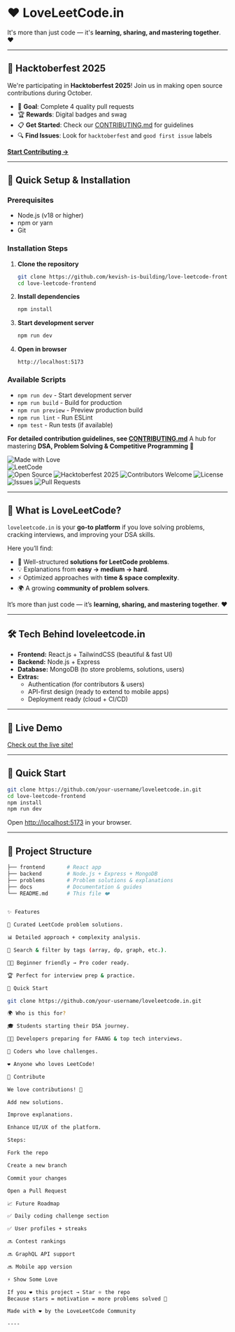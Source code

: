 # ❤️ LoveLeetCode.in  
It's more than just code — it's **learning, sharing, and mastering together**. ❤️  

---

## 🎃 Hacktoberfest 2025

We're participating in **Hacktoberfest 2025**! Join us in making open source contributions during October.

- 🎯 **Goal**: Complete 4 quality pull requests
- 🏆 **Rewards**: Digital badges and swag
- 📋 **Get Started**: Check our [CONTRIBUTING.md](./CONTRIBUTING.md) for guidelines
- 🔍 **Find Issues**: Look for `hacktoberfest` and `good first issue` labels

[**Start Contributing →**](./CONTRIBUTING.md)

---

## 🚀 Quick Setup & Installation

### Prerequisites
- Node.js (v18 or higher)
- npm or yarn
- Git

### Installation  Steps

1. **Clone the repository**
   ```bash
   git clone https://github.com/kevish-is-building/love-leetcode-frontend.git
   cd love-leetcode-frontend
   ```

2. **Install dependencies**
   ```bash
   npm install
   ```

3. **Start development server**
   ```bash
   npm run dev
   ```

4. **Open in browser**
   ```
   http://localhost:5173
   ```

### Available Scripts
- `npm run dev` - Start development server
- `npm run build` - Build for production
- `npm run preview` - Preview production build
- `npm run lint` - Run ESLint
- `npm test` - Run tests (if available)

**For detailed contribution guidelines, see [CONTRIBUTING.md](./CONTRIBUTING.md)** A hub for mastering **DSA, Problem Solving & Competitive Programming** 🚀  

![Made with Love](https://img.shields.io/badge/Made%20With-Love-red?style=for-the-badge)  
![LeetCode](https://img.shields.io/badge/Inspired%20By-LeetCode-orange?style=for-the-badge)  
![Open Source](https://img.shields.io/badge/Open%20Source-Yes-blue?style=for-the-badge)
![Hacktoberfest 2025](https://img.shields.io/badge/Hacktoberfest-2025-FF8AE2?style=for-the-badge)
![Contributors Welcome](https://img.shields.io/badge/Contributors-Welcome-brightgreen?style=for-the-badge)
![License](https://img.shields.io/github/license/kevish-is-building/love-leetcode-frontend?style=for-the-badge)
![Issues](https://img.shields.io/github/issues/kevish-is-building/love-leetcode-frontend?style=for-the-badge)
![Pull Requests](https://img.shields.io/github/issues-pr/kevish-is-building/love-leetcode-frontend?style=for-the-badge)  

---

## 🌟 What is LoveLeetCode?  
`loveleetcode.in` is your **go-to platform** if you love solving problems, cracking interviews, and improving your DSA skills.  

Here you’ll find:  
- 📘 Well-structured **solutions for LeetCode problems**.  
- 💡 Explanations from **easy → medium → hard**.  
- ⚡ Optimized approaches with **time & space complexity**.  
- 🌍 A growing **community of problem solvers**.  

It’s more than just code — it’s **learning, sharing, and mastering together**. ❤️  

---

## 🛠 Tech Behind loveleetcode.in  
- **Frontend:** React.js + TailwindCSS (beautiful & fast UI)  
- **Backend:** Node.js + Express  
- **Database:** MongoDB (to store problems, solutions, users)  
- **Extras:**  
  - Authentication (for contributors & users)  
  - API-first design (ready to extend to mobile apps)  
  - Deployment ready (cloud + CI/CD)  

---

  ## 🚀 Live Demo
  [Check out the live site!](https://loveleetcode.in)

  ---


  ## 🚀 Quick Start

  ```bash
  git clone https://github.com/your-username/loveleetcode.in.git
  cd love-leetcode-frontend
  npm install
  npm run dev
  ```
  Open [http://localhost:5173](http://localhost:5173) in your browser.

  ---

## 📂 Project Structure
```bash
├── frontend       # React app
├── backend        # Node.js + Express + MongoDB
├── problems       # Problem solutions & explanations
├── docs           # Documentation & guides
└── README.md      # This file ❤️


✨ Features

📑 Curated LeetCode problem solutions.

📊 Detailed approach + complexity analysis.

🔎 Search & filter by tags (array, dp, graph, etc.).

👨‍💻 Beginner friendly → Pro coder ready.

🏆 Perfect for interview prep & practice.

🚀 Quick Start

git clone https://github.com/your-username/loveleetcode.in.git

🌍 Who is this for?

🎓 Students starting their DSA journey.

🧑‍💻 Developers preparing for FAANG & top tech interviews.

🚀 Coders who love challenges.

❤️ Anyone who loves LeetCode!

🤝 Contribute

We love contributions! 💜

Add new solutions.

Improve explanations.

Enhance UI/UX of the platform.

Steps:

Fork the repo

Create a new branch

Commit your changes

Open a Pull Request

📈 Future Roadmap

✅ Daily coding challenge section

✅ User profiles + streaks

🔜 Contest rankings

🔜 GraphQL API support

🔜 Mobile app version

⚡ Show Some Love

If you ❤️ this project → Star ⭐ the repo
Because stars = motivation = more problems solved 🚀

Made with ❤️ by the LoveLeetCode Community

----